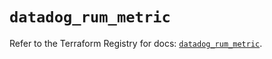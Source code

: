 # `datadog_rum_metric`

Refer to the Terraform Registry for docs: [`datadog_rum_metric`](https://registry.terraform.io/providers/datadog/datadog/3.74.0/docs/resources/rum_metric).
